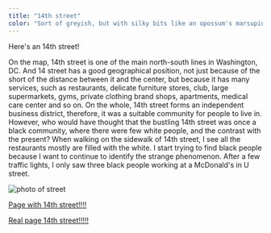 ```yaml
---
title: "14th street"
color: "Sort of greyish, but with silky bits like an opossum's marsupium"
---
```


Here's an 14th street! 

<div class="context-14th">
			<p>On the map, 14th street is one of the main north-south lines in Washington, DC. 
				And 14 street has a good geographical position, not just because of the short of 
				the distance between it and the center, but because it has many services, such as
				restaurants, delicate furniture stores, club, large supermarkets, gyms, private 
				clothing brand shops, apartments, medical care center and so on. On the whole, 
				14th street forms an independent business district, therefore, it was a suitable 
				community for people to live in. However, who would have thought that the bustling 
				14th street was once a black community, where there were few white people, and the 
				contrast with the present? When walking on the sidewalk of 14th street, I see all 
				the restaurants mostly are filled with the white. I start trying to find black people 
				because I want to continue to identify the strange phenomenon. After a few traffic lights, 
				I only saw three black people working at a McDonald's in U street. </p>
</div>
<img src="web1-sp/img/14th.jpg" alt="photo of street" class="photo-street">

[Page with 14th street!!!!]()

[Real page 14th street!!!!!](https://www.washingtonpost.com/local/yes-14th-street-may-be-better-these-days-but-something-vital-is-missing/2015/07/21/f144a65c-2fce-11e5-8f36-18d1d501920d_story.html?utm_term=.f45db1eba278)

